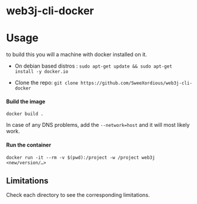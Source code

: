 # web3j-cli-docker

# Usage

to build this you will a machine with docker installed on it. 

- On debian based distros : `sudo apt-get update && sudo apt-get install -y docker.io`

- Clone the repo: `git clone https://github.com/SweeXordious/web3j-cli-docker`

#### Build the image 

`docker build .` 

In case of any DNS problems, add the `--network=host` and it will most likely work.


#### Run the container

` docker run -it --rm -v $(pwd):/project -w /project web3j <new/version/…> `


## Limitations

Check each directory to see the corresponding limitations.
